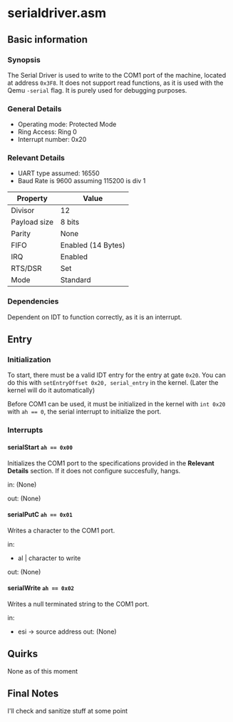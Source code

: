 # serialdriver.asm
## Basic information
### Synopsis
The Serial Driver is used to write to the COM1 port of the machine, located at address `0x3F8`. It does not support read functions, as it is used with the Qemu `-serial` flag. It is purely used for debugging purposes.
### General Details
- Operating mode: Protected Mode
- Ring Access: Ring 0
- Interrupt number: 0x20
### Relevant Details
- UART type assumed: 16550
- Baud Rate is 9600 assuming 115200 is div 1

| Property | Value |
|-|-|
| Divisor | 12 |
| Payload size | 8 bits |
| Parity | None |
| FIFO | Enabled (14 Bytes) |
| IRQ | Enabled |
| RTS/DSR | Set |
| Mode | Standard |

### Dependencies
Dependent on IDT to function correctly, as it is an interrupt.

## Entry
### Initialization
To start, there must be a valid IDT entry for the entry at gate `0x20`. You can do this with `setEntryOffset 0x20, serial_entry` in the kernel. (Later the kernel will do it automatically)

Before COM1 can be used, it must be initialized in the kernel with `int 0x20` with `ah == 0`, the serial interrupt to initialize the port.

### Interrupts
#### serialStart `ah == 0x00`
Initializes the COM1 port to the specifications provided in the **Relevant Details** section. If it does not configure succesfully, hangs.

in: (None)

out: (None)
#### serialPutC `ah == 0x01`
Writes a character to the COM1 port.

in:
- al | character to write

out: (None)

#### serialWrite `ah == 0x02`
Writes a null terminated string to the COM1 port.

in:
- esi -> source address
out: (None)

## Quirks
None as of this moment

## Final Notes
I'll check and sanitize stuff at some point